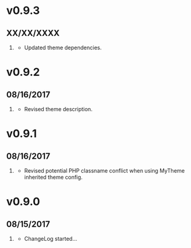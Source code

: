 # v0.9.3
## XX/XX/XXXX

1. [](#improved)
    * Updated theme dependencies.

# v0.9.2
## 08/16/2017

1. [](#improved)
    * Revised theme description.

# v0.9.1
## 08/16/2017

1. [](#bugfix)
    * Revised potential PHP classname conflict when using MyTheme inherited theme config.

# v0.9.0
## 08/15/2017

1. [](#new)
    * ChangeLog started...
